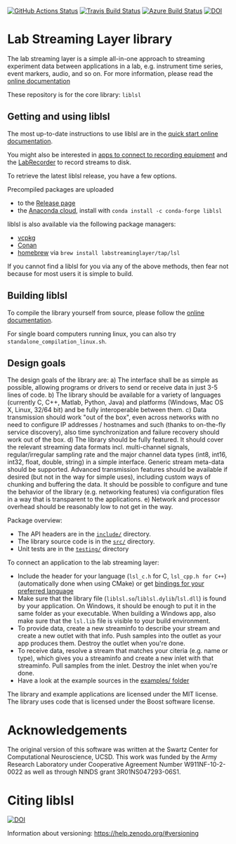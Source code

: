 [![GitHub Actions Status](https://github.com/sccn/liblsl/workflows/C%2FC++%20CI/badge.svg)](https://github.com/sccn/liblsl/actions)
[![Travis Build Status](https://travis-ci.org/sccn/liblsl.svg?branch=master)](https://travis-ci.org/sccn/liblsl)
[![Azure Build Status](https://dev.azure.com/labstreaminglayer/liblsl/_apis/build/status/sccn.liblsl?branchName=master)](https://dev.azure.com/labstreaminglayer/liblsl/_build/latest?definitionId=1&branchName=master)
[![DOI](https://zenodo.org/badge/123265865.svg)](https://zenodo.org/badge/latestdoi/123265865)

# Lab Streaming Layer library

The lab streaming layer is a simple all-in-one approach to streaming experiment
data between applications in a lab, e.g. instrument time series, event markers,
audio, and so on. For more information, please read the
[online documentation](https://labstreaminglayer.readthedocs.io)

These repository is for the core library: `liblsl`

## Getting and using liblsl

The most up-to-date instructions to use liblsl are in the
[quick start online documentation](https://labstreaminglayer.readthedocs.io/info/getting_started.html).

You might also be interested in
[apps to connect to recording equipment](https://labstreaminglayer.readthedocs.io/info/supported_devices.html)
and the [LabRecorder](https://github.com/labstreaminglayer/App-LabRecorder) to record streams to disk.

To retrieve the latest liblsl release, you have a few options.

Precompiled packages are uploaded

- to the [Release page](https://github.com/sccn/liblsl/releases)
- the [Anaconda cloud](https://anaconda.org/conda-forge/liblsl), install with `conda install -c conda-forge liblsl`

liblsl is also available via the following package managers:

- [vcpkg](https://vcpkg.io)
- [Conan](https://conan.io/center/liblsl)
- [homebrew](https://brew.sh/) via `brew install labstreaminglayer/tap/lsl`

If you cannot find a liblsl for you via any of the above methods, then fear not because for most users it is simple to build.

## Building liblsl

To compile the library yourself from source,
please follow the [online documentation](https://labstreaminglayer.readthedocs.io/dev/lib_dev.html).

For single board computers running linux, you can also try
`standalone_compilation_linux.sh`.

## Design goals

The design goals of the library are:
a) The interface shall be as simple as possible, allowing programs or drivers to send 
   or receive data in just 3-5 lines of code.
b) The library should be available for a variety of languages (currently C, C++, Matlab, Python, Java) 
   and platforms (Windows, Mac OS X, Linux, 32/64 bit) and be fully interoperable between them.
c) Data transmission should work "out of the box", even across networks with no need to configure 
   IP addresses / hostnames and such (thanks to on-the-fly service discovery), also time synchronization 
   and failure recovery should work out of the box.
d) The library should be fully featured. It should cover the relevant streaming data formats incl. 
   multi-channel signals, regular/irregular sampling rate and the major channel data types 
   (int8, int16, int32, float, double, string) in a simple interface. Generic stream meta-data should 
   be supported. Advanced transmission features should be available if desired (but not in the way for 
   simple uses), including custom ways of chunking and buffering the data. It should be possible to 
   configure and tune the behavior of the library (e.g. networking features) via configuration files 
   in a way that is transparent to the applications.
e) Network and processor overhead should be reasonably low to not get in the way.

Package overview:
* The API headers are in the [`include/`](include/) directory.
* The library source code is in the [`src/`](src/) directory.
* Unit tests are in the [`testing/`](testing/) directory

To connect an application to the lab streaming layer:
* Include the header for your language (`lsl_c.h` for C, `lsl_cpp.h for C++`)
  (automatically done when using CMake) or get
  [bindings for your preferred language](https://github.com/sccn/labstreaminglayer/tree/master/LSL)
* Make sure that the library file (`liblsl.so`/`liblsl.dylib`/`lsl.dll`) is found by your application. 
  On Windows, it should be enough to put it in the same folder as your executable.
  When building a Windows app, also make sure that the `lsl.lib` file is visible
  to your build environment.
* To provide data, create a new streaminfo to describe your stream and create a new outlet with that info. 
  Push samples into the outlet as your app produces them. Destroy the outlet when you're done.
* To receive data, resolve a stream that matches your citeria (e.g. name or type), which gives you a 
  streaminfo and create a new inlet with that streaminfo. Pull samples from the inlet. 
  Destroy the inlet when you're done.
* Have a look at the example sources in the
  [examples/ folder](https://github.com/labstreaminglayer/App-Examples)

The library and example applications are licensed under the MIT license.  
The library uses code that is licensed under the Boost software license.

# Acknowledgements

The original version of this software was written at the Swartz Center for Computational Neuroscience, UCSD. This work was funded by the Army Research Laboratory under Cooperative Agreement Number W911NF-10-2-0022 as well as through NINDS grant 3R01NS047293-06S1.

# Citing liblsl

[![DOI](https://zenodo.org/badge/123265865.svg)](https://zenodo.org/badge/latestdoi/123265865)

Information about versioning: https://help.zenodo.org/#versioning
